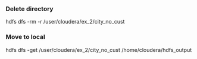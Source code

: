 ### Delete directory
hdfs  dfs -rm -r /user/cloudera/ex_2/city_no_cust

### Move to local
hdfs dfs -get /user/cloudera/ex_2/city_no_cust /home/cloudera/hdfs_output



